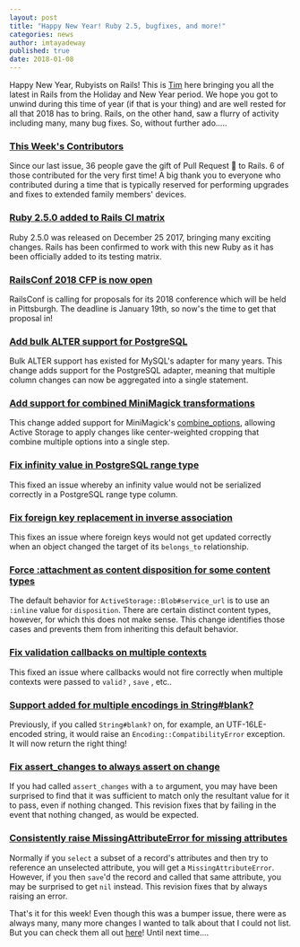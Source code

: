 ```yaml
---
layout: post
title: "Happy New Year! Ruby 2.5, bugfixes, and more!"
categories: news
author: imtayadeway
published: true
date: 2018-01-08
---
```


Happy New Year, Rubyists on Rails! This is [Tim](https://twitter.com/imtayadeway) here bringing you all the latest in Rails from the Holiday and New Year period. We hope you got to unwind during this time of year (if that is your thing) and are well rested for all that 2018 has to bring. Rails, on the other hand, saw a flurry of activity including many, many bug fixes. So, without further ado.....

### [This Week's Contributors](http://contributors.rubyonrails.org/contributors/in-time-window/20171217-20180106)

Since our last issue, 36 people gave the gift of Pull Request 🎁 to Rails. 6 of those contributed for the very first time! A big thank you to everyone who contributed during a time that is typically reserved for performing upgrades and fixes to extended family members' devices.

### [Ruby 2.5.0 added to Rails CI matrix](https://github.com/rails/rails/pull/31570)

Ruby 2.5.0 was released on December 25 2017, bringing many exciting changes. Rails has been confirmed to work with this new Ruby as it has been officially added to its testing matrix.

### [RailsConf 2018 CFP is now open](https://cfp.rubycentral.org/events/railsconf2018/)

RailsConf is calling for proposals for its 2018 conference which will be held in Pittsburgh. The deadline is January 19th, so now's the time to get that proposal in!



### [Add bulk ALTER support for PostgreSQL](https://github.com/rails/rails/pull/31331)

Bulk ALTER support has existed for MySQL's adapter for many years. This change adds support for the PostgreSQL adapter, meaning that multiple column changes can now be aggregated into a single statement.



### [Add support for combined MiniMagick transformations](https://github.com/rails/rails/pull/31544)

This change added support for MiniMagick's [combine\_options](http://www.rubydoc.info/github/minimagick/minimagick#Combine_options), allowing Active Storage to apply changes like center-weighted cropping that combine multiple options into a single step.

### [Fix infinity value in PostgreSQL range type](https://github.com/rails/rails/pull/31617)

This fixed an issue whereby an infinity value would not be serialized correctly in a PostgreSQL range type column.



### [Fix foreign key replacement in inverse association](https://github.com/rails/rails/pull/31575)

This fixes an issue where foreign keys would not get updated correctly when an object changed the target of its `belongs_to` relationship.



### [Force :attachment as content disposition for some content types](https://github.com/rails/rails/pull/31639)

The default behavior for `ActiveStorage::Blob#service_url` is to use an `:inline` value for `disposition`. There are certain distinct content types, however, for which this does not make sense. This change identifies those cases and prevents them from inheriting this default behavior.



### [Fix validation callbacks on multiple contexts](https://github.com/rails/rails/pull/31483)

This fixed an issue where callbacks would not fire correctly when multiple contexts were passed to `valid?` , `save` , etc..



### [Support added for multiple encodings in String#blank?](https://github.com/rails/rails/pull/31049)

Previously, if you called `String#blank?` on, for example, an UTF-16LE-encoded string, it would raise an `Encoding::CompatibilityError` exception. It will now return the right thing!



### [Fix assert_changes to always assert on change](https://github.com/rails/rails/pull/31011)

If you had called `assert_changes` with a `to` argument, you may have been surprised to find that it was sufficient to match only the resultant value for it to pass, even if nothing changed. This revision fixes that by failing in the event that nothing changed, as would be expected.



### [Consistently raise MissingAttributeError for missing attributes](https://github.com/rails/rails/pull/29018)

Normally if you `select` a subset of a record's attributes and then try to reference an unselected attribute, you will get a `MissingAttributeError`. However, if you then `save`'d the record and called that same attribute, you may be surprised to get `nil` instead. This revision fixes that by always raising an error.



That's it for this week! Even though this was a bumper issue, there were as always many, many more changes I wanted to talk about that I could not list. But you can check them all out [here](https://github.com/rails/rails/compare/master@%7B2017-12-17%7D...@%7B2018-01-06%7D)! Until next time....
